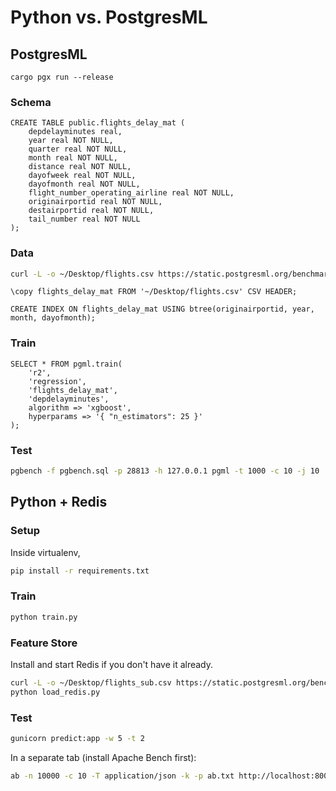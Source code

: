 # Python vs. PostgresML

## PostgresML

```
cargo pgx run --release
```

### Schema

```postgresql
CREATE TABLE public.flights_delay_mat (
    depdelayminutes real,
    year real NOT NULL,
    quarter real NOT NULL,
    month real NOT NULL,
    distance real NOT NULL,
    dayofweek real NOT NULL,
    dayofmonth real NOT NULL,
    flight_number_operating_airline real NOT NULL,
    originairportid real NOT NULL,
    destairportid real NOT NULL,
    tail_number real NOT NULL
);
```

### Data

```bash
curl -L -o ~/Desktop/flights.csv https://static.postgresml.org/benchmarks/flights.csv
```

```postgresql
\copy flights_delay_mat FROM '~/Desktop/flights.csv' CSV HEADER;

CREATE INDEX ON flights_delay_mat USING btree(originairportid, year, month, dayofmonth);
```

### Train

```postgresql
SELECT * FROM pgml.train(
	'r2',
	'regression',
	'flights_delay_mat',
	'depdelayminutes',
	algorithm => 'xgboost',
	hyperparams => '{ "n_estimators": 25 }'
);
```

### Test

```bash
pgbench -f pgbench.sql -p 28813 -h 127.0.0.1 pgml -t 1000 -c 10 -j 10
```

## Python + Redis

### Setup

Inside virtualenv,

```bash
pip install -r requirements.txt
```

### Train

```bash
python train.py
```

### Feature Store

Install and start Redis if you don't have it already.

```bash
curl -L -o ~/Desktop/flights_sub.csv https://static.postgresml.org/benchmarks/flights_sub.csv
python load_redis.py
```

### Test

```bash
gunicorn predict:app -w 5 -t 2
```

In a separate tab (install Apache Bench first):

```bash
ab -n 10000 -c 10 -T application/json -k -p ab.txt http://localhost:8000/
```



